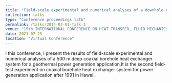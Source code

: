 ```yaml
---
title: "Field-scale experimental and numerical analyses of a downhole coaxial heat exchanger: a closed loop solution for extraction of medium to high temperature geothermal energy"
collection: talks
type: "Conference proceedings talk"
permalink: /talks/2014-03-01-talk-3
venue: "15th INTERNATIONAL CONFERENCE ON HEAT TRANSFER, FLUID MECHANICS AND THERMODYNAMICS"
date: 2021-07-25
location: "Virtual Conference"
---
```


I this conference, I present the results of field-scale experimental and numerical analyses of a 500 m deep coaxial borehole heat exchanger system for a geothermal power generation application.It is the second field-test experiment on coaxial borehole heat exchanger system for power generation application after 1991 in Hawaii.

